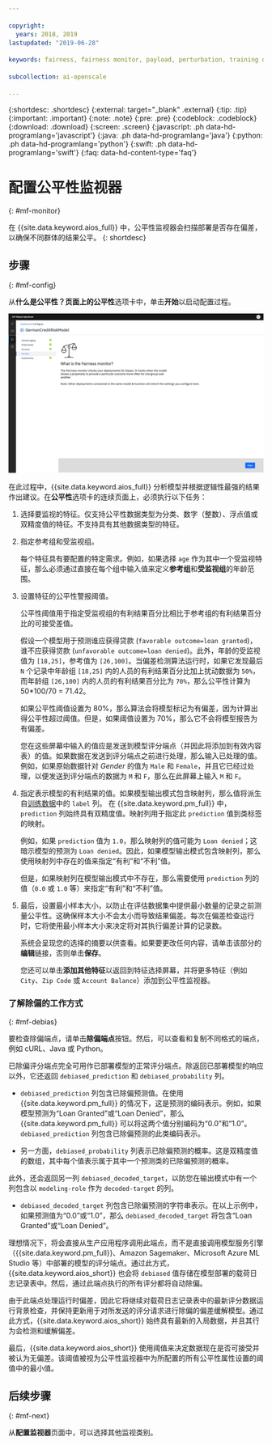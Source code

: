```yaml
---

copyright:
  years: 2018, 2019
lastupdated: "2019-06-28"

keywords: fairness, fairness monitor, payload, perturbation, training data, debiased

subcollection: ai-openscale

---
```


{:shortdesc: .shortdesc}
{:external: target="_blank" .external}
{:tip: .tip}
{:important: .important}
{:note: .note}
{:pre: .pre}
{:codeblock: .codeblock}
{:download: .download}
{:screen: .screen}
{:javascript: .ph data-hd-programlang='javascript'}
{:java: .ph data-hd-programlang='java'}
{:python: .ph data-hd-programlang='python'}
{:swift: .ph data-hd-programlang='swift'}
{:faq: data-hd-content-type='faq'}

# 配置公平性监视器
{: #mf-monitor}

在 {{site.data.keyword.aios_full}} 中，公平性监视器会扫描部署是否存在偏差，以确保不同群体的结果公平。
{: shortdesc}

## 步骤
{: #mf-config}

从**什么是公平性？**页面上的**公平性**选项卡中，单击**开始**以启动配置过程。

![“什么是公平性？”页面](images/fair-what-is.png)

在此过程中，{{site.data.keyword.aios_full}} 分析模型并根据逻辑性最强的结果作出建议。在**公平性**选项卡的连续页面上，必须执行以下任务：

1. 选择要监视的特征。仅支持公平性数据类型为分类、数字（整数）、浮点值或双精度值的特征。不支持具有其他数据类型的特征。
    

1. 指定参考组和受监视组。

   每个特征具有要配置的特定需求。例如，如果选择 `age` 作为其中一个受监视特征，那么必须通过直接在每个组中输入值来定义**参考组**和**受监视组**的年龄范围。

1.  设置特征的公平性警报阈值。

    公平性阈值用于指定受监视组的有利结果百分比相比于参考组的有利结果百分比的可接受差值。

    假设一个模型用于预测谁应获得贷款 (`favorable outcome=loan granted`)，谁不应获得贷款 (`unfavorable outcome=loan denied`)。此外，年龄的受监视值为 `[18,25]`，参考值为 `[26,100]`。当偏差检测算法运行时，如果它发现最后 `N` 个记录中年龄组 `[18,25]` 内的人员的有利结果百分比加上扰动数据为 `50%`，而年龄组 `[26,100]` 内的人员的有利结果百分比为 `70%`，那么公平性计算为 50*100/70 = 71.42。

    如果公平性阈值设置为 80%，那么算法会将模型标记为有偏差，因为计算出得公平性超过阈值。但是，如果阈值设置为 70%，那么它不会将模型报告为有偏差。

     您在这些屏幕中输入的值应是发送到模型评分端点（并因此将添加到有效内容表）的值。如果数据在发送到评分端点之前进行处理，那么输入已处理的值。例如，如果原始数据针对 *Gender* 的值为 `Male` 和 `Female`，并且它已经过处理，以便发送到评分端点的数据为 `M` 和 `F`，那么在此屏幕上输入 `M` 和 `F`。

1.  指定表示模型的有利结果的值。如果模型输出模式包含映射列，那么值将派生自[训练数据](/docs/services/ai-openscale?topic=ai-openscale-trainingdata#trainingdata)中的 `label` 列。 在 {{site.data.keyword.pm_full}} 中，`prediction` 列始终具有双精度值。映射列用于指定此 `prediction` 值到类标签的映射。

    例如，如果 `prediction` 值为 `1.0`，那么映射列的值可能为 `Loan denied`；这暗示模型的预测为 `Loan denied`。因此，如果模型输出模式包含映射列，那么使用映射列中存在的值来指定“有利”和“不利”值。

    但是，如果映射列在模型输出模式中不存在，那么需要使用 `prediction` 列的值（`0.0` 或 `1.0` 等）来指定“有利”和“不利”值。

1.  最后，设置最小样本大小，以防止在评估数据集中提供最小数量的记录之前测量公平性。这确保样本大小不会太小而导致结果偏差。每次在偏差检查运行时，它将使用最小样本大小来决定将对其执行偏差计算的记录数。

    系统会呈现您的选择的摘要以供查看。如果要更改任何内容，请单击该部分的**编辑**链接，否则单击**保存**。

    您还可以单击**添加其他特征**以返回到特征选择屏幕，并将更多特征（例如 `City`、`Zip Code` 或 `Account Balance`）添加到公平性监视器。

### 了解除偏的工作方式
{: #mf-debias}

要检查除偏端点，请单击**除偏端点**按钮。然后，可以查看和复制不同格式的端点，例如 cURL、Java 或 Python。 

已除偏评分端点完全可用作已部署模型的正常评分端点。除返回已部署模型的响应以外，它还返回 `debiased_prediction` 和 `debiased_probability` 列。

- `debiased_prediction` 列包含已除偏预测值。在使用 {{site.data.keyword.pm_full}} 的情况下，这是预测的编码表示。例如，如果模型预测为“Loan Granted”或“Loan Denied”，那么 {{site.data.keyword.pm_full}} 可以将这两个值分别编码为“0.0”和“1.0”。`debiased_prediction` 列包含已除偏预测的此类编码表示。

- 另一方面，`debiased_probability` 列表示已除偏预测的概率。这是双精度值的数组，其中每个值表示属于其中一个预测类的已除偏预测的概率。

此外，还会返回另一列 `debiased_decoded_target`，以防您在输出模式中有一个列包含以 `modeling-role` 作为 `decoded-target` 的列。

- `debiased_decoded_target` 列包含已除偏预测的字符串表示。在以上示例中，如果预测值为“0.0”或“1.0”，那么 `debiased_decoded_target` 将包含“Loan Granted”或“Loan Denied”。

理想情况下，将会直接从生产应用程序调用此端点，而不是直接调用模型服务引擎（{{site.data.keyword.pm_full}}、Amazon Sagemaker、Microsoft Azure ML Studio 等）中部署的模型的评分端点。通过此方式，{{site.data.keyword.aios_short}} 也会将 `debiased` 值存储在模型部署的载荷日志记录表中。然后，通过此端点执行的所有评分都将自动除偏。

由于此端点处理运行时偏差，因此它将继续对载荷日志记录表中的最新评分数据运行背景检查，并保持更新用于对所发送的评分请求进行除偏的偏差缓解模型。通过此方式，{{site.data.keyword.aios_short}} 始终具有最新的入局数据，并且其行为会检测和缓解偏差。

最后，{{site.data.keyword.aios_short}} 使用阈值来决定数据现在是否可接受并被认为无偏差。该阈值被视为公平性监视器中为所配置的所有公平性属性设置的阈值中的最小值。

## 后续步骤
{: #mf-next}

从**配置监视器**页面中，可以选择其他监视类别。
